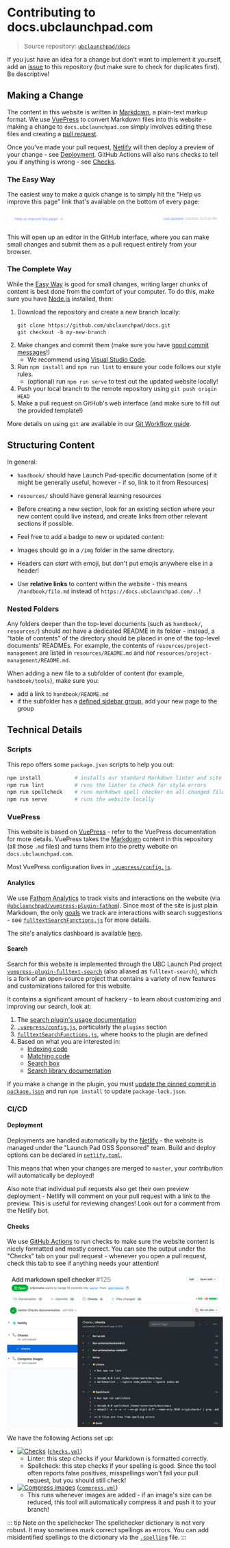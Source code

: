 # Contributing to docs.ubclaunchpad.com

> Source repository: [`ubclaunchpad/docs`](https://github.com/ubclaunchpad/docs)

If you just have an idea for a change but don't want to implement it yourself,
add an [issue](https://github.com/ubclaunchpad/docs/issues) to this repository
(but make sure to check for duplicates first). Be descriptive!

## Making a Change

The content in this website is written in [Markdown](https://github.com/adam-p/markdown-here/wiki/Markdown-Cheatsheet), a plain-text markup format. We use [VuePress](#vuepress) to convert Markdown files into this website - making a change to `docs.ubclaunchpad.com` simply involves editing these files and creating a [pull request](/handbook/tools/github.md#pull-requests).

Once you've made your pull request, [Netlify](https://www.netlify.com/) will then deploy a preview of your change - see [Deployment](#deployment). GitHub Actions will also runs checks to tell you if anything is wrong - see [Checks](#checks).

### The Easy Way

The easiest way to make a quick change is to simply hit the "Help us improve this page" link that's available on the bottom of every page:

![help us](./img/help-us-improve.png)

This will open up an editor in the GitHub interface, where you can make small changes and submit them as a pull request entirely from your browser.

### The Complete Way

While the [Easy Way](#the-easy-way) is good for small changes, writing larger chunks of content is best done from the comfort of your computer. To do this, make sure you have [Node.js](https://nodejs.org/en/) installed, then:

1. Download the repository and create a new branch locally:
   ```
   git clone https://github.com/ubclaunchpad/docs.git
   git checkout -b my-new-branch
   ```
2. Make changes and commit them (make sure you have [good commit messages](https://chris.beams.io/posts/git-commit/#seven-rules)!)
   - We recommend using [Visual Studio Code](https://code.visualstudio.com/).
3. Run `npm install` and `npm run lint` to ensure your code follows our style rules.
   - (optional) run `npm run serve` to test out the updated website locally!
4. Push your local branch to the remote repository using `git push origin HEAD`
5. Make a pull request on GitHub's web interface (and make sure to fill out the provided template!)

More details on using `git` are available in our [Git Workflow guide](./resources/git-workflow.md).

## Structuring Content

In general:

- `handbook/` should have Launch Pad-specific documentation (some of it might be generally useful, however - if so, link to it from Resources)
- `resources/` should have general learning resources
- Before creating a new section, look for an existing section where your new content could live instead, and create links from other relevant sections if possible.
- Feel free to add a badge to new or updated content:

- Images should go in a `/img` folder in the same directory.
- Headers can _start_ with emoji, but don't put emojis anywhere else in a header!
- Use **relative links** to content within the website - this means `/handbook/file.md` instead of `https://docs.ubclaunchpad.com/..`!

### Nested Folders

Any folders deeper than the top-level documents (such as `handbook/`, `resources/`) should _not_ have a dedicated README in its folder - instead, a "table of contents" of the directory should be placed in one of the top-level documents' READMEs. For example, the contents of `resources/project-management` are listed in `resources/README.md` and _not_ `resources/project-management/README.md`.

When adding a new file to a subfolder of content (for example, `handbook/tools`), make sure you:

- add a link to `handbook/README.md`
- if the subfolder has a [defined sidebar group](https://sourcegraph.com/search?q=repo:%5Egithub%5C.com/ubclaunchpad/docs%24+file:%5E%5C.vuepress/config%5C.js+sidebar&patternType=literal), add your new page to the group

## Technical Details

### Scripts

This repo offers some `package.json` scripts to help you out:

```sh
npm install           # installs our standard Markdown linter and site builder
npm run lint          # runs the linter to check for style errors
npm run spellcheck    # runs markdown spell checker on all changed files
npm run serve         # runs the website locally
```

### VuePress

This website is based on [VuePress](https://vuepress.vuejs.org/guide/) - refer to the
VuePress documentation for more details. VuePress takes the [Markdown](https://github.com/adam-p/markdown-here/wiki/Markdown-Cheatsheet) content in this repository (all those `.md` files) and turns them into the pretty website on `docs.ubclaunchpad.com`.

Most VuePress configuration lives in [`.vuepress/config.js`](https://sourcegraph.com/github.com/ubclaunchpad/docs/-/blob/.vuepress/config.js).

#### Analytics

We use [Fathom Analytics](https://usefathom.com/) to track visits and interactions on the website (via [`@ubclaunchpad/vuepress-plugin-fathom`](https://github.com/ubclaunchpad/vuepress-plugin-fathom)). Since most of the site is just plain Markdown, the only [goals](https://usefathom.com/support/goals) we track are interactions with search suggestions - see [`fulltextSearchFunctions.js`](./.vuepress/fulltextSearchFunctions.js) for more details.

The site's analytics dashboard is available [here](https://app.usefathom.com/share/oemmhhle/docs.ubclaunchpad.com).

#### Search

Search for this website is implemented through the UBC Launch Pad project [`vuepress-plugin-fulltext-search`](https://github.com/ubclaunchpad/vuepress-plugin-fulltext-search) (also aliased as `fulltext-search`), which is a fork of an open-source project that contains a variety of new features and customizations tailored for this website.

It contains a significant amount of hackery - to learn about customizing and improving our search, look at:

1. The [search plugin's usage documentation](https://github.com/ubclaunchpad/vuepress-plugin-fulltext-search/blob/master/README.md)
2. [`.vuepress/config.js`](https://sourcegraph.com/github.com/ubclaunchpad/docs/-/blob/.vuepress/config.js), particularly the `plugins` section
3. [`fulltextSearchFunctions.js`](https://sourcegraph.com/github.com/ubclaunchpad/docs/-/blob/.vuepress/fulltextSearchFunctions.js), where hooks to the plugin are defined
4. Based on what you are interested in:
   - [Indexing code](https://sourcegraph.com/github.com/ubclaunchpad/vuepress-plugin-fulltext-search/-/blob/services/flexsearchSvc.js)
   - [Matching code](https://sourcegraph.com/github.com/ubclaunchpad/vuepress-plugin-fulltext-search/-/blob/services/matchQuery.js)
   - [Search box](https://sourcegraph.com/github.com/ubclaunchpad/vuepress-plugin-fulltext-search/-/blob/components/SearchBox.vue)
   - [Search library documentation](https://github.com/nextapps-de/flexsearch#api-overview)

If you make a change in the plugin, you must [update the pinned commit in `package.json`](https://sourcegraph.com/search?q=repo:%5Egithub%5C.com/ubclaunchpad/docs%24+file:%5Epackage%5C.json+%28%22vuepress-plugin-fulltext-search%22:+%22%29.*&patternType=regexp) and run `npm install` to update `package-lock.json`.

### CI/CD

#### Deployment

Deployments are handled automatically by the [Netlify](https://www.netlify.com/) - the website is managed under the "Launch Pad OSS Sponsored" team. Build and deploy options can be declared in [`netlify.toml`](./netlify.toml).

This means that when your changes are merged to `master`, your contribution will automatically be deployed!

Also note that individual pull requests also get their own preview deployment - Netlify will comment on your pull request with a link to the preview. This is useful for reviewing changes! Look out for a comment from the Netlify bot.

#### Checks

We use [GitHub Actions](https://github.com/features/actions) to run checks to make sure the website content is nicely formatted and mostly correct. You can see the output under the "Checks" tab on your pull request - whenever you open a pull request, check this tab to see if anything needs your attention!

![pr checks tab](./img/pr-checks.png)

We have the following Actions set up:

- [![Checks](https://github.com/ubclaunchpad/docs/workflows/Checks/badge.svg)](https://github.com/ubclaunchpad/docs/actions?query=workflow%3AChecks) ([`checks.yml`](./.github/workflows/checks.yml))
  - Linter: this step checks if your Markdown is formatted correctly.
  - Spellcheck: this step checks if your spelling is good. Since the tool often reports false positives, misspellings won't fail your pull request, but you should still check!
- [![Compress images](https://github.com/ubclaunchpad/docs/workflows/Compress%20images/badge.svg)](https://github.com/ubclaunchpad/docs/actions?query=workflow%3A%22Compress+images%22) ([`compress.yml`](./.github/workflows/compress.yml))
  - This runs whenever images are added - if an image's size can be reduced, this tool will automatically compress it and push it to your branch!

::: tip Note on the spellchecker
The spellchecker dictionary is not very robust. It may sometimes mark correct spellings as errors. You can add misidentified spellings to the dictionary via the [`.spelling`](./.spelling) file.
:::
